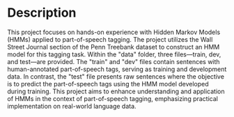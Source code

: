 # Description

This project focuses on hands-on experience with Hidden Markov Models (HMMs) applied to part-of-speech tagging. The project utilizes the Wall Street Journal section of the Penn Treebank dataset to construct an HMM model for this tagging task. Within the "data" folder, three files—train, dev, and test—are provided. The "train" and "dev" files contain sentences with human-annotated part-of-speech tags, serving as training and development data. In contrast, the "test" file presents raw sentences where the objective is to predict the part-of-speech tags using the HMM model developed during training. This project aims to enhance understanding and application of HMMs in the context of part-of-speech tagging, emphasizing practical implementation on real-world language data.
 
